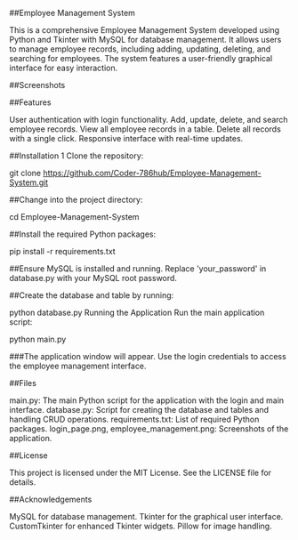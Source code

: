 ##Employee Management System

This is a comprehensive Employee Management System developed using Python and Tkinter with MySQL for database management. It allows users to manage employee records, including adding, updating, deleting, and searching for employees. The system features a user-friendly graphical interface for easy interaction.

##Screenshots


##Features

User authentication with login functionality.
Add, update, delete, and search employee records.
View all employee records in a table.
Delete all records with a single click.
Responsive interface with real-time updates.

##Installation
 1 Clone the repository:

git clone https://github.com/Coder-786hub/Employee-Management-System.git

##Change into the project directory:

cd Employee-Management-System

##Install the required Python packages:


pip install -r requirements.txt

##Ensure MySQL is installed and running. Replace 'your_password' in database.py with your MySQL root password.

##Create the database and table by running:


python database.py
Running the Application
Run the main application script:


python main.py

###The application window will appear. Use the login credentials to access the employee management interface.

##Files

main.py: The main Python script for the application with the login and main interface.
database.py: Script for creating the database and tables and handling CRUD operations.
requirements.txt: List of required Python packages.
login_page.png, employee_management.png: Screenshots of the application.

##License

This project is licensed under the MIT License. See the LICENSE file for details.

##Acknowledgements

MySQL for database management.
Tkinter for the graphical user interface.
CustomTkinter for enhanced Tkinter widgets.
Pillow for image handling.
